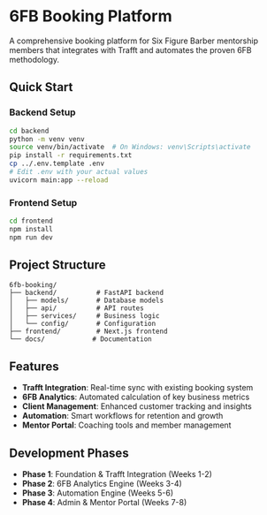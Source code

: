 # 6FB Booking Platform

A comprehensive booking platform for Six Figure Barber mentorship members that integrates with Trafft and automates the proven 6FB methodology.

## Quick Start

### Backend Setup
```bash
cd backend
python -m venv venv
source venv/bin/activate  # On Windows: venv\Scripts\activate
pip install -r requirements.txt
cp ../.env.template .env
# Edit .env with your actual values
uvicorn main:app --reload
```

### Frontend Setup
```bash
cd frontend
npm install
npm run dev
```

## Project Structure

```
6fb-booking/
├── backend/          # FastAPI backend
│   ├── models/       # Database models
│   ├── api/          # API routes
│   ├── services/     # Business logic
│   └── config/       # Configuration
├── frontend/         # Next.js frontend
└── docs/            # Documentation
```

## Features

- **Trafft Integration**: Real-time sync with existing booking system
- **6FB Analytics**: Automated calculation of key business metrics
- **Client Management**: Enhanced customer tracking and insights
- **Automation**: Smart workflows for retention and growth
- **Mentor Portal**: Coaching tools and member management

## Development Phases

- **Phase 1**: Foundation & Trafft Integration (Weeks 1-2)
- **Phase 2**: 6FB Analytics Engine (Weeks 3-4)
- **Phase 3**: Automation Engine (Weeks 5-6)
- **Phase 4**: Admin & Mentor Portal (Weeks 7-8)
